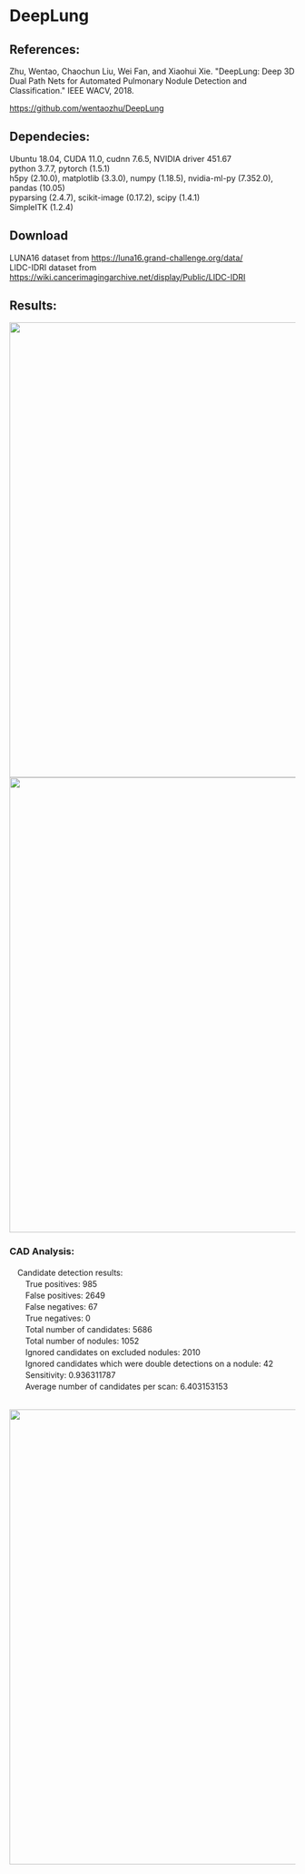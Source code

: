 # DeepLung

## References: 
  Zhu, Wentao, Chaochun Liu, Wei Fan, and Xiaohui Xie. "DeepLung: Deep 3D Dual Path Nets for Automated Pulmonary Nodule Detection and Classification." IEEE WACV, 2018.
  
  https://github.com/wentaozhu/DeepLung
  

## Dependecies: 
  Ubuntu 18.04, CUDA 11.0, cudnn 7.6.5, NVIDIA driver 451.67</br>
  python 3.7.7, pytorch (1.5.1)</br>
  h5py (2.10.0), matplotlib (3.3.0), numpy (1.18.5), nvidia-ml-py (7.352.0), pandas (10.05)</br>
  pyparsing (2.4.7), scikit-image (0.17.2), scipy (1.4.1)</br>
  SimpleITK (1.2.4)</br>


## Download 
  LUNA16 dataset from https://luna16.grand-challenge.org/data/  
  LIDC-IDRI dataset from https://wiki.cancerimagingarchive.net/display/Public/LIDC-IDRI

## Results:

<img src="https://user-images.githubusercontent.com/23013229/104151044-e56be800-5416-11eb-805e-2d6882003dfd.png" width="800">

<img src="https://user-images.githubusercontent.com/23013229/104151403-e8b3a380-5417-11eb-8343-940487488220.png" width="800">

### CAD Analysis:
　Candidate detection results:</br>
　　True positives: 985 </br>
　　False positives: 2649 </br>
　　False negatives: 67 </br>
　　True negatives: 0 </br>
　　Total number of candidates: 5686 </br>
　　Total number of nodules: 1052 </br>
　　Ignored candidates on excluded nodules: 2010 </br>
　　Ignored candidates which were double detections on a nodule: 42 </br>
　　Sensitivity: 0.936311787 </br>
　　Average number of candidates per scan: 6.403153153 </br>

</br>
<img src="https://user-images.githubusercontent.com/23013229/103987393-616ff100-51c7-11eb-9e13-4e5786509c47.png" width="800">

